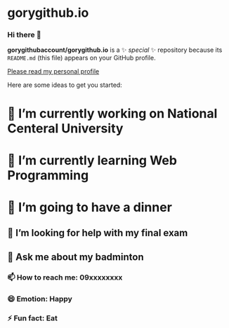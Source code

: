 # gorygithub.io

### Hi there 👋


**gorygithubaccount/gorygithub.io** is a ✨ _special_ ✨ repository because its `README.md` (this file) appears on your GitHub profile.

[Please read my personal profile](https://goryggithubaccount.github.io/gorygithub.io/finalproject.html)

Here are some ideas to get you started:

# 🔭 I’m currently working on National Centeral University
# 🌱 I’m currently learning Web Programming
# 👯 I’m going to have a dinner 
## 🤔 I’m looking for help with my final exam
## 💬 Ask me about my badminton
### 📫 How to reach me: 09xxxxxxxx
### 😄 Emotion: Happy
### ⚡ Fun fact: Eat


